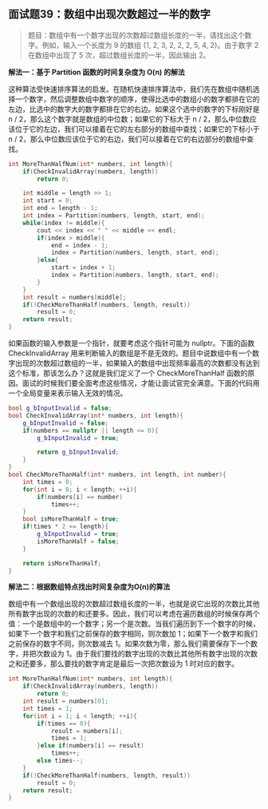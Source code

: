 ## 面试题39：数组中出现次数超过一半的数字

> 题目：数组中有一个数字出现的次数超过数组长度的一半，请找出这个数字。例如，输入一个长度为 9 的数组 {1, 2, 3, 2, 2, 2, 5, 4, 2}。由于数字 2 在数组中出现了 5 次，超过数组长度的一半，因此输出 2。

**解法一：基于 Partition 函数的时间复杂度为 O(n) 的解法**

这种算法受快速排序算法的启发。在随机快速排序算法中，我们先在数组中随机选择一个数字，然后调整数组中数字的顺序，使得比选中的数组小的数字都排在它的左边，比选中的数字大的数字都排在它的右边。如果这个选中的数字的下标刚好是 n / 2，那么这个数字就是数组的中位数；如果它的下标大于 n / 2，那么中位数应该位于它的左边，我们可以接着在它的左右部分的数组中查找；如果它的下标小于 n / 2，那么中位数应该位于它的右边，我们可以接着在它的右边部分的数组中查找。

```cpp
int MoreThanHalfNum(int* numbers, int length){
    if(CheckInvalidArray(numbers, length))
        return 0;

    int middle = length >> 1;
    int start = 0;
    int end = length - 1;
    int index = Partition(numbers, length, start, end);
    while(index != middle){
        cout << index << " " << middle << endl;
        if(index > middle){
            end = index - 1;
            index = Partition(numbers, length, start, end);
        }else{
            start = index + 1;
            index = Partition(numbers, length, start, end);
        }
    }
    int result = numbers[middle];
    if(!CheckMoreThanHalf(numbers, length, result))
        result = 0;
    return result;
}
```

如果函数的输入参数是一个指针，就要考虑这个指针可能为 nullptr。下面的函数 CheckInvalidArray 用来判断输入的数组是不是无效的。题目中说数组中有一个数字出现的次数超过数组的一半，如果输入的数组中出现频率最高的次数都没有达到这个标准，那该怎么办？这就是我们定义了一个 CheckMoreThanHalf 函数的原因。面试的时候我们要全面考虑这些情况，才能让面试官完全满意。下面的代码用一个全局变量来表示输入无效的情况。

```cpp
bool g_bInputInvalid = false;
bool CheckInvalidArray(int* numbers, int length){
    g_bInputInvalid = false;
    if(numbers == nullptr || length <= 0){
        g_bInputInvalid = true;

        return g_bInputInvalid;
    }
}
bool CheckMoreThanHalf(int* numbers, int length, int number){
    int times = 0;
    for(int i = 0; i < length; ++i){
        if(numbers[i] == number)
            times++;
    }
    bool isMoreThanHalf = true;
    if(times * 2 <= length){
        g_bInputInvalid = true;
        isMoreThanHalf = false;
    }

    return isMoreThanHalf;
}
```

**解法二：根据数组特点找出时间复杂度为O(n)的算法**

数组中有一个数组出现的次数超过数组长度的一半，也就是说它出现的次数比其他所有数字出现的次数的和还要多。因此，我们可以考虑在遍历数组的时候保存两个值：一个是数组中的一个数字；另一个是次数。当我们遍历到下一个数字的时候，如果下一个数字和我们之前保存的数字相同，则次数加 1；如果下一个数字和我们之前保存的数字不同，则次数减去 1。如果次数为零，那么我们需要保存下一个数字，并把次数设为 1。由于我们要找的数字出现的次数比其他所有数字出现的次数之和还要多，那么要找的数字肯定是最后一次把次数设为 1 时对应的数字。

```cpp
int MoreThanHalfNum(int* numbers, int length){
    if(CheckInvalidArray(numbers, length))
        return 0;
    int result = numbers[0];
    int times = 1;
    for(int i = 1; i < length; ++i){
        if(times == 0){
            result = numbers[i];
            times = 1;
        }else if(numbers[i] == result)
            times++;
        else times--;
    }
    if(!CheckMoreThanHalf(numbers, length, result))
        result = 0;
    return result;
}
```